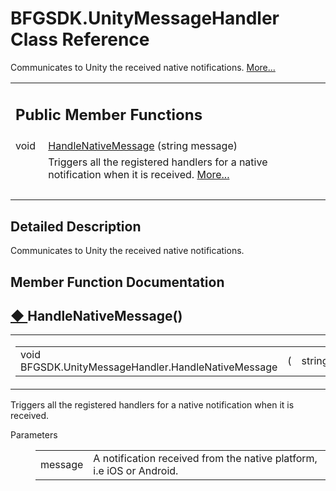 # BFGSDK.UnityMessageHandler Class Reference

<div class="contents"><p>Communicates to Unity the received native notifications.    <a href="class_b_f_g_s_d_k_1_1_unity_message_handler.html#details">More...</a></p><table class="memberdecls"><tr class="heading"><td colspan="2"><h2 class="groupheader"><a id="pub-methods" name="pub-methods"></a> Public Member Functions</h2></td></tr><tr class="memitem:a3805c53691460a0cf0a5512551c1937a"><td class="memItemLeft" align="right" valign="top">void&#160;</td><td class="memItemRight" valign="bottom"><a class="el" href="class_b_f_g_s_d_k_1_1_unity_message_handler.html#a3805c53691460a0cf0a5512551c1937a">HandleNativeMessage</a> (string message)</td></tr><tr class="memdesc:a3805c53691460a0cf0a5512551c1937a"><td class="mdescLeft">&#160;</td><td class="mdescRight">Triggers all the registered handlers for a native notification when it is received.  <a href="class_b_f_g_s_d_k_1_1_unity_message_handler.html#a3805c53691460a0cf0a5512551c1937a">More...</a><br /></td></tr><tr class="separator:a3805c53691460a0cf0a5512551c1937a"><td class="memSeparator" colspan="2">&#160;</td></tr></table><a name="details" id="details"></a><h2 class="groupheader">Detailed Description</h2><div class="textblock"><p >Communicates to Unity the received native notifications. </p></div><h2 class="groupheader">Member Function Documentation</h2><a id="a3805c53691460a0cf0a5512551c1937a" name="a3805c53691460a0cf0a5512551c1937a"></a><h2 class="memtitle"><span class="permalink"><a href="#a3805c53691460a0cf0a5512551c1937a">&#9670;&nbsp;</a></span>HandleNativeMessage()</h2><div class="memitem"><div class="memproto"><table class="mlabels"><tr><td class="mlabels-left"><table class="memname"><tr><td class="memname">void BFGSDK.UnityMessageHandler.HandleNativeMessage </td><td>(</td><td class="paramtype">string&#160;</td><td class="paramname"><em>message</em></td><td>)</td><td></td></tr></table></td><td class="mlabels-right"><span class="mlabels"><span class="mlabel">inline</span></span></td></tr></table></div><div class="memdoc"><p>Triggers all the registered handlers for a native notification when it is received. </p><dl class="params"><dt>Parameters</dt><dd><table class="params"><tr><td class="paramname">message</td><td>A notification received from the native platform, i.e iOS or Android.</td></tr></table></dd></dl></div></div></div> 
